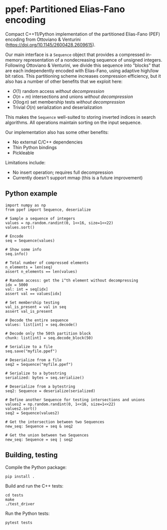 # ppef: Partitioned Elias-Fano encoding

Compact C++11/Python implementation of the partitioned Elias-Fano (PEF) encoding from Ottoviano & Venturini (https://doi.org/10.1145/2600428.2609615).

Our main interface is a `Sequence` object that provides a compressed in-memory representation of a nondecreasing sequence of unsigned integers. Following Ottoviano & Venturini, we divide this sequence into "blocks" that are each independently encoded with Elias-Fano, using adaptive high/low bit ratios. This partitioning scheme increases compression efficiency, but it also has a number of other benefits that we exploit here:
 - $O(1)$ random access _without decompression_
 - $O(n+m)$ intersections and unions _without decompression_
 - $O(\log n)$ set membership tests _without decompression_
 - Trivial $O(n)$ serialization and deserialization

This makes the `Sequence` well-suited to storing inverted indices in search algorithms. All operations maintain sorting on the input sequence.

Our implementation also has some other benefits:
 - No external C/C++ dependencies
 - Thin Python bindings
 - Pickleable

Limitations include:
 - No insert operation; requires full decompression
 - Currently doesn't support mmap (this is a future improvement)

## Python example

```
import numpy as np
from ppef import Sequence, deserialize

# Sample a sequence of integers
values = np.random.randint(0, 1<<16, size=1<<22)
values.sort()

# Encode
seq = Sequence(values)

# Show some info
seq.info()

# Total number of compressed elements
n_elements = len(seq)
assert n_elements == len(values)

# Random access: get the i^th element without decompressing
idx = 5000
val: int = seq[idx]
assert val == values[idx]

# Set membership testing
val_is_present = val in seq
assert val_is_present

# Decode the entire sequence
values: list[int] = seq.decode()

# Decode only the 50th partition block
chunk: list[int] = seq.decode_block(50)

# Serialize to a file
seq.save("myfile.ppef")

# Deserialize from a file
seq2 = Sequence("myfile.ppef")

# Serialize to a bytestring
serialized: bytes = seq.serialize()

# Deserialize from a bytestring
seq2: Sequence = deserialize(serialized)

# Define another Sequence for testing intersections and unions
values2 = np.random.randint(0, 1<<16, size=1<<22)
values2.sort()
seq2 = Sequence(values2)

# Get the intersection between two Sequences
new_seq: Sequence = seq & seq2

# Get the union between two Sequences
new_seq: Sequence = seq | seq2
```

## Building, testing

Compile the Python package:
```
pip install .
```

Build and run the C++ tests:
```
cd tests
make
./test_driver
```

Run the Python tests:
```
pytest tests
```
